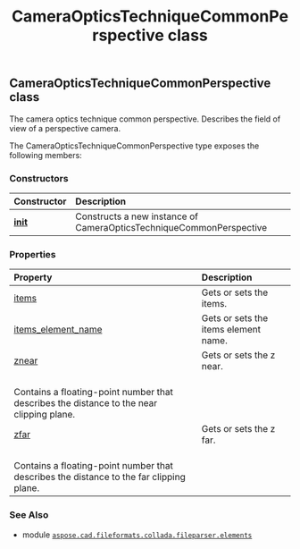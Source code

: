 ﻿---
title: CameraOpticsTechniqueCommonPerspective class
second_title: Aspose.CAD for Python via .NET API References
description: 
type: docs
weight: 140
url: /python-net/aspose.cad.fileformats.collada.fileparser.elements/cameraopticstechniquecommonperspective/
is_root: false
---

## CameraOpticsTechniqueCommonPerspective class

The camera optics technique common perspective.
Describes the field of view of a perspective camera.



The CameraOpticsTechniqueCommonPerspective type exposes the following members:

### Constructors
| Constructor | Description |
| :- | :- |
| [__init__](/cad/python-net/aspose.cad.fileformats.collada.fileparser.elements/cameraopticstechniquecommonperspective/__init__/#) | Constructs a new instance of CameraOpticsTechniqueCommonPerspective |


### Properties
| Property | Description |
| :- | :- |
| [items](/cad/python-net/aspose.cad.fileformats.collada.fileparser.elements/cameraopticstechniquecommonperspective/items) | Gets or sets the items. |
| [items_element_name](/cad/python-net/aspose.cad.fileformats.collada.fileparser.elements/cameraopticstechniquecommonperspective/items_element_name) | Gets or sets the items element name. |
| [znear](/cad/python-net/aspose.cad.fileformats.collada.fileparser.elements/cameraopticstechniquecommonperspective/znear) | Gets or sets the z near.<br/>Contains a floating-point number that describes the distance to the near clipping plane. |
| [zfar](/cad/python-net/aspose.cad.fileformats.collada.fileparser.elements/cameraopticstechniquecommonperspective/zfar) | Gets or sets the z far.<br/>Contains a floating-point number that describes the distance to the far clipping plane. |



### See Also
* module [`aspose.cad.fileformats.collada.fileparser.elements`](..)
